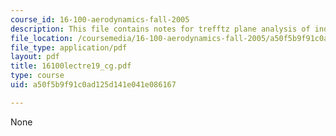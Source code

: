 ```yaml
---
course_id: 16-100-aerodynamics-fall-2005
description: This file contains notes for trefftz plane analysis of induced drag.
file_location: /coursemedia/16-100-aerodynamics-fall-2005/a50f5b9f91c0ad125d141e041e086167_16100lectre19_cg.pdf
file_type: application/pdf
layout: pdf
title: 16100lectre19_cg.pdf
type: course
uid: a50f5b9f91c0ad125d141e041e086167

---
```

None